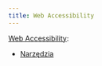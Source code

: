 ```yaml
---
title: Web Accessibility
---
```


<a href="/wa" class="internal-link">Web Accessibility</a>:
<ul>
  <li><a href="/wa-tools" class="internal-link">Narzędzia</a></li>
</ul>